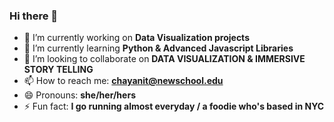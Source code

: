 ### Hi there 👋
- 🔭 I’m currently working on **Data Visualization projects**
- 🌱 I’m currently learning **Python & Advanced Javascript Libraries**
- 👯 I’m looking to collaborate on **DATA VISUALIZATION & IMMERSIVE STORY TELLING**
- 📫 How to reach me: **chayanit@newschool.edu**
- 😄 Pronouns: **she/her/hers**
- ⚡ Fun fact: **I go running almost everyday / a foodie who's based in NYC**

<!--
**Chayanitoey/chayanitoey** is a ✨ _special_ ✨ repository because its `README.md` (this file) appears on your GitHub profile.

Here are some ideas to get you started:
<!-- 
- 🔭 I’m currently working on ...
- 🌱 I’m currently learning ...
- 👯 I’m looking to collaborate on ...
- 🤔 I’m looking for help with ...
- 💬 Ask me about ...
- 📫 How to reach me: ...
- 😄 Pronouns: ...
- ⚡ Fun fact: ...
--> 
